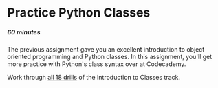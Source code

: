 [//]: <> (author: Benjamin White)
[//]: <> (type: 3pc)
[//]: <> (time: 60)

# Practice Python Classes
##### 60 minutes

The previous assignment gave you an excellent introduction to object oriented programming and Python classes. In this assignment, you'll get more practice with Python's class syntax over at Codecademy.

Work through [all 18 drills](http://www.codecademy.com/courses/python-intermediate-en-WL8e4/0/1) of the Introduction to Classes track.

